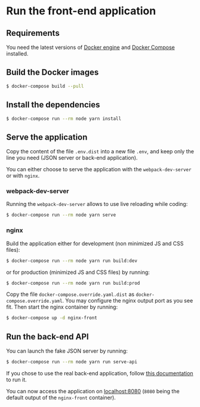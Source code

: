# Run the front-end application

## Requirements

You need the latest versions of [Docker engine](https://docs.docker.com/engine/) and [Docker Compose](https://docs.docker.com/compose/) installed.

## Build the Docker images

```bash
$ docker-compose build --pull
```

## Install the dependencies

```bash
$ docker-compose run --rm node yarn install
```

## Serve the application

Copy the content of the file `.env.dist` into a new file `.env`, and keep only the line you need (JSON server or back-end application).

You can either choose to serve the application with the `webpack-dev-server` or with `nginx`.

### webpack-dev-server

Running the `webpack-dev-server` allows to use live reloading while coding:
```bash
$ docker-compose run --rm node yarn serve
```

### nginx

Build the application either for development (non minimized JS and CSS files):
```bash
$ docker-compose run --rm node yarn run build:dev
```

or for production (minimized JS and CSS files) by running:
```bash
$ docker-compose run --rm node yarn run build:prod
```

Copy the file `docker-compose.override.yaml.dist` as `docker-compose.override.yaml`.
You may configure the nginx output port as you see fit. Then start the nginx container by running:
```bash
$ docker-compose up -d nginx-front
```

## Run the back-end API

You can launch the fake JSON server by running:
```bash
$ docker-compose run --rm node yarn run serve-api
```

If you chose to use the real back-end application, follow [this documentation](https://github.com/damien-carcel/app-skeleton/blob/master/doc/install/back.md) to run it.

You can now access the application on [localhost:8080](http://localhost:8080) (`8080` being the default output of the `nginx-front` container).
